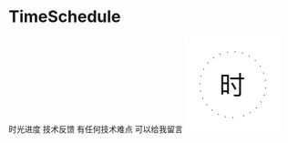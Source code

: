 # TimeSchedule
时光进度 技术反馈
有任何技术难点 可以给我留言
![image](https://github.com/BluseJay/TimeSchedule/blob/master/icon-83.5%402x.png)
